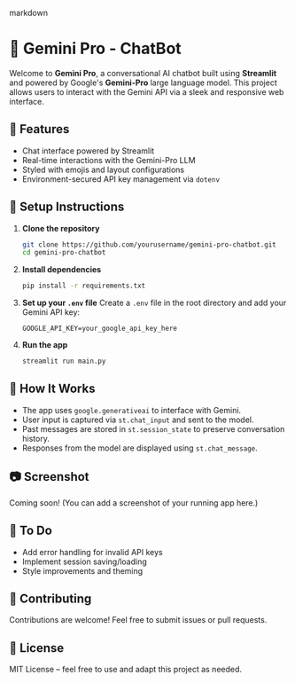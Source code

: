 
markdown
# 🤖 Gemini Pro - ChatBot

Welcome to **Gemini Pro**, a conversational AI chatbot built using **Streamlit** and powered by Google's **Gemini-Pro** large language model. This project allows users to interact with the Gemini API via a sleek and responsive web interface.

## 🚀 Features

- Chat interface powered by Streamlit
- Real-time interactions with the Gemini-Pro LLM
- Styled with emojis and layout configurations
- Environment-secured API key management via `dotenv`



## 🔧 Setup Instructions

1. **Clone the repository**
   ```bash
   git clone https://github.com/yourusername/gemini-pro-chatbot.git
   cd gemini-pro-chatbot
   ```

2. **Install dependencies**
   ```bash
   pip install -r requirements.txt
   ```

3. **Set up your `.env` file**
   Create a `.env` file in the root directory and add your Gemini API key:
   ```
   GOOGLE_API_KEY=your_google_api_key_here
   ```

4. **Run the app**
   ```bash
   streamlit run main.py
   ```

## 🧠 How It Works

- The app uses `google.generativeai` to interface with Gemini.
- User input is captured via `st.chat_input` and sent to the model.
- Past messages are stored in `st.session_state` to preserve conversation history.
- Responses from the model are displayed using `st.chat_message`.

## 📷 Screenshot

Coming soon! (You can add a screenshot of your running app here.)

## 📌 To Do

- Add error handling for invalid API keys
- Implement session saving/loading
- Style improvements and theming

## 🤝 Contributing

Contributions are welcome! Feel free to submit issues or pull requests.

## 📄 License

MIT License – feel free to use and adapt this project as needed.





